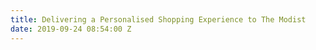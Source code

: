 ```yaml
---
title: Delivering a Personalised Shopping Experience to The Modist
date: 2019-09-24 08:54:00 Z
---
```


